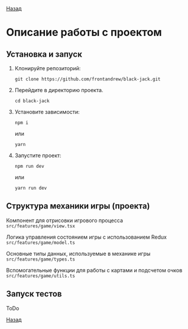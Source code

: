[Назад](./README.md)

# Описание работы с проектом

## Установка и запуск

1. Клонируйте репозиторий:
   ```
   git clone https://github.com/frontandrew/black-jack.git
   ```
2. Перейдите в директорию проекта.
   ```
   cd black-jack
   ```

3. Установите зависимости:
   ```
   npm i
   ```
   или
   ```
   yarn
   ```

4. Запустите проект:
   ```
   npm run dev
   ```
   или
   ```
   yarn run dev
   ```

## Структура механики игры (проекта)

Компонент для отрисовки игрового процесса
```src/features/game/view.tsx```

Логика управления состоянием игры с использованием Redux
```src/features/game/model.ts```

Основные типы данных, используемые в механике игры
```src/features/game/types.ts```

Вспомогательные функции для работы с картами и подсчетом очков
```src/features/game/utils.ts```

## Запуск тестов

ToDo

[Назад](./README.md)